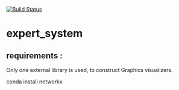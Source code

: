[![Build Status](https://travis-ci.org/fxbabin/expert_system.png)](https://travis-ci.org/fxbabin/expert_system)

# expert_system

## requirements :

Only one external library is used, to construct Graphics visualizers.

conda install networkx
